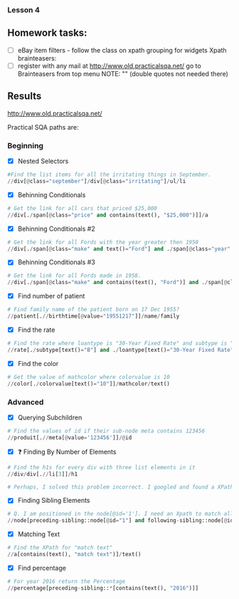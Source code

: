 ### Lesson 4

## Homework tasks:

- [ ] eBay item filters - follow the class on xpath grouping for widgets
      Xpath brainteasers:
- [ ] register with any mail at http://www.old.practicalsqa.net/
      go to Brainteasers from top menu
      NOTE: "" (double quotes not needed there)

## Results

http://www.old.practicalsqa.net/

Practical SQA paths are:

### Beginning

- [x] Nested Selectors

```py
#Find the list items for all the irritating things in September.
//div[@class="september"]/div[@class="irritating"]/ul/li
```

- [x] Behinning Conditionals

```py
# Get the link for all cars that priced $25,000
//div[./span[@class="price" and contains(text(), "$25,000")]]/a
```

- [x] Behinning Conditionals #2

```py
# Get the link for all Fords with the year greater then 1950
//div[./span[@class="make" and text()="Ford"] and ./span[@class="year" and text() > 1950]]/a
```

- [x] Behinning Conditionals #3

```py
# Get the link for all Fords made in 1958.
//div[./span[@class="make" and contains(text(), "Ford")] and ./span[@class="year" and text()="1958"]]/a
```

- [x] Find number of patient

```py
# Find family name of the patient born on 17 Dec 1955?
//patient[.//birthtime[@value="19551217"]]/name/family
```

- [x] Find the rate

```py
# Find the rate where loantype is "30-Year Fixed Rate" and subtype is "B"
//rate[./subtype[text()="B"] and ./loantype[text()="30-Year Fixed Rate"]]
```

- [x] Find the color

```py
# Get the value of mathcolor where colorvalue is 10
//color[./colorvalue[text()="10"]]/mathcolor/text()
```

### Advanced

- [x] Querying Subchildren

```py
# Find the values of id if their sub-node meta contains 123456
//produit[.//meta[@value='123456']]/@id
```

- [x] :question: Finding By Number of Elements

```py
# Find the h1s for every div with three list elements in it
//div/div[.//li[3]]/h1

# Perhaps, I solved this problem incorrect. I googled and found a XPath function as "count()" returns a count of elements. However I didn't find the way to use it. I solved a problem use more devious way. My logic were: if the list don't have 3rd element it wouldn't show up. Could you say is it correct or not? Or I should find a way to use the "count()" function?
```

- [x] Finding Sibling Elements

```py
# Q. I am positioned in the node[@id='1']. I need an Xpath to match all the elements until the next not empty node (here node[@id='2'])
//node[preceding-sibling::node[@id="1"] and following-sibling::node[@id="2"]]
```

- [x] Matching Text

```py
# Find the XPath for "match text"
//a[contains(text(), "match text")]/text()
```

- [x] Find percentage

```py
# For year 2016 return the Percentage
//percentage[preceding-sibling::*[contains(text(), "2016")]]
```
